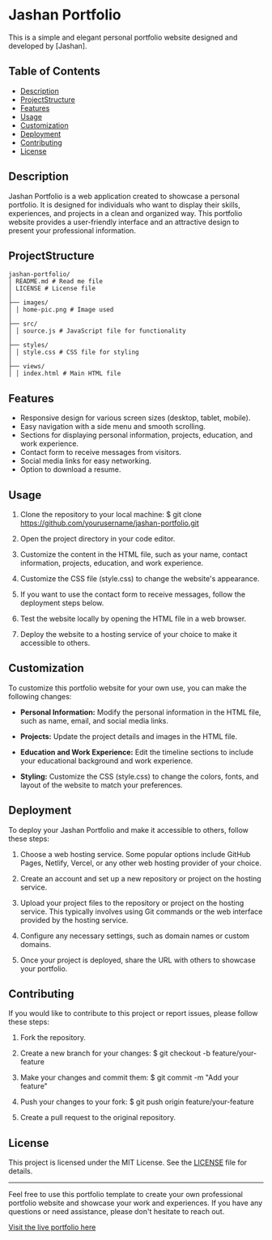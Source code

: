 # Jashan Portfolio

This is a simple and elegant personal portfolio website designed and developed by [Jashan].

## Table of Contents

- [Description](#description)
- [ProjectStructure](#projectstructure)
- [Features](#features)
- [Usage](#usage)
- [Customization](#customization)
- [Deployment](#deployment)
- [Contributing](#contributing)
- [License](#license)

## Description

Jashan Portfolio is a web application created to showcase a personal portfolio. It is designed for individuals who want to display their skills, experiences, and projects in a clean and organized way. This portfolio website provides a user-friendly interface and an attractive design to present your professional information.

## ProjectStructure

```
jashan-portfolio/
│ README.md # Read me file
│ LICENSE # License file
│
├── images/
│ │ home-pic.png # Image used
│
├── src/
│ │ source.js # JavaScript file for functionality
│
├── styles/
│ │ style.css # CSS file for styling
│
├── views/
│ │ index.html # Main HTML file
```

## Features

- Responsive design for various screen sizes (desktop, tablet, mobile).
- Easy navigation with a side menu and smooth scrolling.
- Sections for displaying personal information, projects, education, and work experience.
- Contact form to receive messages from visitors.
- Social media links for easy networking.
- Option to download a resume.

## Usage

1. Clone the repository to your local machine:
$ git clone https://github.com/yourusername/jashan-portfolio.git

2. Open the project directory in your code editor.

3. Customize the content in the HTML file, such as your name, contact information, projects, education, and work experience.

4. Customize the CSS file (style.css) to change the website's appearance.

5. If you want to use the contact form to receive messages, follow the deployment steps below.

6. Test the website locally by opening the HTML file in a web browser.

7. Deploy the website to a hosting service of your choice to make it accessible to others.

## Customization

To customize this portfolio website for your own use, you can make the following changes:

- **Personal Information:** Modify the personal information in the HTML file, such as name, email, and social media links.

- **Projects:** Update the project details and images in the HTML file.

- **Education and Work Experience:** Edit the timeline sections to include your educational background and work experience.

- **Styling:** Customize the CSS (style.css) to change the colors, fonts, and layout of the website to match your preferences.

## Deployment

To deploy your Jashan Portfolio and make it accessible to others, follow these steps:

1. Choose a web hosting service. Some popular options include GitHub Pages, Netlify, Vercel, or any other web hosting provider of your choice.

2. Create an account and set up a new repository or project on the hosting service.

3. Upload your project files to the repository or project on the hosting service. This typically involves using Git commands or the web interface provided by the hosting service.

4. Configure any necessary settings, such as domain names or custom domains.

5. Once your project is deployed, share the URL with others to showcase your portfolio.

## Contributing

If you would like to contribute to this project or report issues, please follow these steps:

1. Fork the repository.

2. Create a new branch for your changes:
$ git checkout -b feature/your-feature

3. Make your changes and commit them:
$ git commit -m "Add your feature"

4. Push your changes to your fork:
$ git push origin feature/your-feature

5. Create a pull request to the original repository.

## License

This project is licensed under the MIT License. See the [LICENSE](LICENSE) file for details.

---

Feel free to use this portfolio template to create your own professional portfolio website and showcase your work and experiences. If you have any questions or need assistance, please don't hesitate to reach out.

[Visit the live portfolio here](https://jashan-panwa.github.io/jashan-portfolio/)

